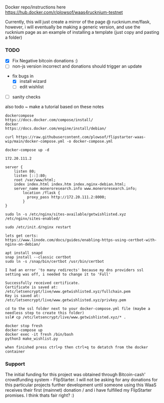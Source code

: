 Docker repo/instructions here https://hub.docker.com/r/plowsof/waas4rucknium-testnet   

Currently, this will just create a mirror of the page @ rucknium.me/flask, however, i will eventually be making a generic version, and use the rucknium page as an example of installing a template (just copy and pasting a folder) 

### TODO
- [x] Fix Negative bitcoin donations :) 
- [ ] non-js version incorrect and donations should trigger an update 
- fix bugs in
    - [x] install wizard
    - [ ] edit wishlist 
- [ ] sanity checks

also todo ~ make a tutorial based on these notes
```
dockercompose 
https://docs.docker.com/compose/install/
docker
https://docs.docker.com/engine/install/debian/

curl https://raw.githubusercontent.com/plowsof/flipstarter-waas-wip/main/docker-compose.yml -o docker-compose.yml

docker-compose up -d

172.20.111.2

server {
    listen 80;
    listen [::]:80;
    root /var/www/html;
    index index.html index.htm index.nginx-debian.html;
    server_name moneroresearch.info www.moneroresearch.info;
        location /flask {
          proxy_pass http://172.20.111.2:8000;
        }
}

sudo ln -s /etc/nginx/sites-available/getwishlisted.xyz /etc/nginx/sites-enabled/ 

sudo /etc/init.d/nginx restart

lets get certs:
https://www.linode.com/docs/guides/enabling-https-using-certbot-with-nginx-on-debian/

apt install snapd
snap install --classic certbot
sudo ln -s /snap/bin/certbot /usr/bin/certbot

I had an error 'to many redirects' because my dns providers ssl setting was off, i needed to change it to 'Full'

Successfully received certificate.
Certificate is saved at: /etc/letsencrypt/live/www.getwishlisted.xyz/fullchain.pem
Key is saved at:         /etc/letsencrypt/live/www.getwishlisted.xyz/privkey.pem

cd to the ssl folder next to your docker-compose.yml file (maybe a needless step to create this folder)
ssl# cp /etc/letsencrypt/live/www.getwishlisted.xyz/* .

docker stop fresh
docker-compose up
docker exec -it fresh /bin/bash
python3 make_wishlist.py

when finished press ctrl+p then ctrl+q to detatch from the docker container
```
### Support
The initial funding for this project was obtained through Bitcoin-cash' crowdfunding system - FlipStarter.
I will not be asking for any donations for this particular projects further development until someone using this WaaS receives their first (mainnet) donation / and i have fulfilled my FlipStarter promises. I think thats fair right? :) 
